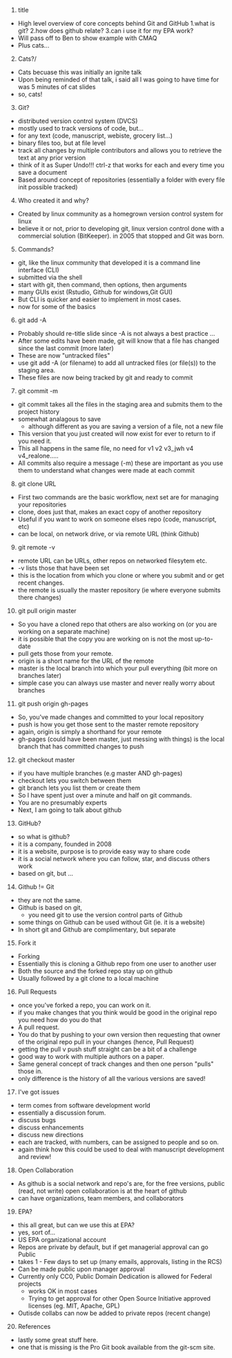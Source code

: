 
1. title
 - High level overview of core concepts behind Git and GitHub
    1.what is git?
    2.how does github relate?
    3.can i use it for my EPA work?
 - Will pass off to Ben to show example with CMAQ
 - Plus cats...
2. Cats?/
 -  Cats becuase this was initially an ignite talk
 -  Upon being reminded of that talk, i said all I was going to have
    time for was 5 minutes of cat slides
 -  so, cats!
3. Git?
 - distributed version control system (DVCS)
 - mostly used to track versions of code, but...
 - for any text (code, manuscript, webiste, grocery list...)
 - binary files too, but at file level
 - track all changes by multiple contributors and allows you to retrieve the text at any prior version
 - think of it as Super Undo!!!  ctrl-z that works for each and every time you save a document
 - Based around concept of repositories (essentially a folder with every file init possible tracked)
4. Who created it and why?
 - Created by linux community as a homegrown version control system for linux
 - believe it or not, prior to developing git, linux version control done with a commercial solution 
   (BitKeeper).  in 2005 that stopped and Git was born.
5. Commands?
 - git, like the linux community that developed it is a command line interface (CLI)
 - submitted via the shell
 - start with git, then command, then options, then arguments
 - many GUIs exist (Rstudio, Github for windows,Git GUI)
 - But CLI is quicker and easier to implement in most cases.
 - now for some of the basics
6. git add -A
 - Probably should re-title slide since -A is not always a best practice ...
 - After some edits have been made, git will know that a file has changed since the last commit (more later)
 - These are now "untracked files"
 - use git add -A (or filename) to add all untracked files (or file(s)) to the staging area.
 - These files are now being tracked by git and ready to commit
7. git commit -m
 - git commit takes all the files in the staging area and submits them to the project history
 - somewhat analagous to save
   - although different as you are saving a version of a file, not a new file 
 - This version that you just created will now exist for ever to return to if you need it.  
 - This all happens in the same file, no need for v1 v2 v3_jwh v4 v4_realone.....
 - All commits also require a message (-m) these are important as you use them to understand what changes were made at each commit
8. git clone URL
 - First two commands are the basic workflow, next set are for managing your repositories
 - clone, does just that, makes an exact copy of another repository
 - Useful if you want to work on someone elses repo (code, manuscript, etc)
 - can be local, on network drive, or via remote URL (think Github)
9. git remote -v
 - remote URL can be URLs, other repos on networked filesytem etc.
 - -v lists those that have been set
 - this is the location from which you clone or where you submit and or get recent changes.
 - the remote is usually the master repository (ie where everyone submits there changes)
10. git pull origin master 
 - So you have a cloned repo that others are also working on (or you are working on a separate machine)
 - it is possible that the copy you are working on is not the most up-to-date
 - pull gets those from your remote. 
 - origin is a short name for the URL of the remote
 - master is the local branch into which your pull everything (bit more on branches later)
 - simple case you can always use master and never really worry about branches
11. git push origin gh-pages
 - So, you've made changes and committed to your local repository
 - push is how you get those sent to the master remote repository
 - again, origin is simply a shorthand for your remote
 - gh-pages (could have been master, just messing with things) is the local branch that has committed changes to push 
12. git checkout master
 - if you have multiple branches (e.g  master AND gh-pages)
 - checkout lets you switch between them
 - git branch lets you list them or create them
 - So I have spent just over a minute and half on git commands.
 - You are no presumably experts
 - Next, I am going to talk about github
13. GitHub?
 - so what is github?
 - it is a company, founded in 2008 
 - it is a website, purpose is to provide easy way to share code
 - it is a social network where you can follow, star, and discuss others work
 - based on git, but ...
14. Github != Git
 - they are not the same.
 - Github is based on git, 
   - you need git to use the version control parts of Github
 - some things on Github can be used without Git (ie. it is a website)
 - In short git and Github are complimentary, but separate
15. Fork it
 - Forking
 - Essentially this is cloning a Github repo from one user to another user
 - Both the source and the forked repo stay up on github
 - Usually followed by a git clone to a local machine
16. Pull Requests
 - once you've forked a repo, you can work on it.
 - if you make changes that you think  would be good in the original repo you need how do you do that
 - A pull request.  
 - You do that by pushing to your own version then requesting that owner of the original repo
   pull in your changes (hence, Pull Request) 
 - getting the pull v push stuff straight can be a bit of a challenge
 - good way to work with multiple authors on a paper.  
 - Same general concept of track changes and then one person "pulls" those in.
 - only difference is the history of all the various versions are saved!
17. I've got issues
 - term comes from software development world
 - essentially a discussion forum.
 - discuss bugs
 - discuss enhancements
 - discuss new directions
 - each are tracked, with numbers, can be assigned to people and so on.
 - again think how this could be used to deal with manuscript development and review!
18. Open Collaboration
 - As github is a social network and repo's are, for the free versions, public (read, not write)
   open collaboration is at the heart of github
 - can have organizations, team members, and collaborators
19. EPA?
 - this all great, but can we use this at EPA?
 - yes, sort of...
 - US EPA organizational account
 - Repos are private by default, but if get managerial approval can go Public
 - takes 1 - Few days to set up (many emails, approvals, listing in the RCS)
 - Can be made public upon manager approval
 - Currently only CC0, Public Domain Dedication is allowed for Federal projects
   - works OK in most cases
   - Trying to get approval for other Open Source Initiative approved licenses (eg. MIT, Apache, GPL)
 - Outisde collabs can now be added to private repos (recent change)
20. References
 - lastly some great stuff here.
 - one that is missing is the Pro Git book available from the git-scm site.